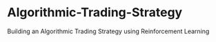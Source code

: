 # Algorithmic-Trading-Strategy
Building an Algorithmic Trading Strategy using Reinforcement Learning
